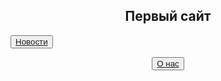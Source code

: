 <html>
<head>
<title>Villega</title>
</head>
<body>
<body background="сайт/img/img1.akspic.ru-zoloto-zheltyj-sinij_cvet-utro-lazur-2560x1440.jpg">
  
<h2><center>Первый сайт</center></h2>

 <button><a href="первый сайт">Новости</a></button>
<center><button><a href="2слайд">О нас</a></button></center>
 



<br>
